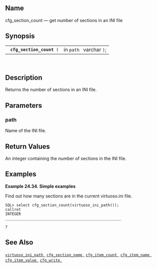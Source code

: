 <div>

<div>

</div>

<div>

## Name

cfg_section_count — get number of sections in an INI file

</div>

<div>

## Synopsis

<div>

|                                |                         |
|--------------------------------|-------------------------|
| ` `**`cfg_section_count`**` (` | in `path ` varchar `)`; |

<div>

 

</div>

</div>

</div>

<div>

## Description

Returns the number of sections in an INI file.

</div>

<div>

## Parameters

<div>

### path

Name of the INI file.

</div>

</div>

<div>

## Return Values

An <span class="type">integer </span> containing the number of sections
in the INI file.

</div>

<div>

## Examples

<div>

**Example 24.34. Simple examples**

<div>

Find out how many sections are in the current virtuoso.ini file.

``` screen
SQL> select cfg_section_count(virtuoso_ini_path());
callret
INTEGER
____________________________________________________

7
```

</div>

</div>

  

</div>

<div>

## See Also

<a href="fn_virtuoso_ini_path.html" class="link"
title="virtuoso_ini_path"><code
class="function">virtuoso_ini_path </code></a>
<a href="fn_cfg_section_name.html" class="link"
title="cfg_section_name"><code
class="function">cfg_section_name </code></a>
<a href="fn_cfg_item_count.html" class="link"
title="cfg_item_count"><code class="function">cfg_item_count </code></a>
<a href="fn_cfg_item_name.html" class="link" title="cfg_item_name"><code
class="function">cfg_item_name </code></a>
<a href="fn_cfg_item_value.html" class="link"
title="cfg_item_value"><code class="function">cfg_item_value </code></a>
<a href="fn_cfg_write.html" class="link" title="cfg_write"><code
class="function">cfg_write </code></a>

</div>

</div>
